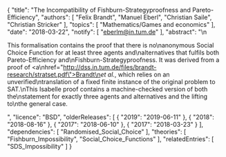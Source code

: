 {
    "title": "The Incompatibility of Fishburn-Strategyproofness and Pareto-Efficiency",
    "authors": [
        "Felix Brandt",
        "Manuel Eberl",
        "Christian Saile",
        "Christian Stricker"
    ],
    "topics": [
        "Mathematics/Games and economics"
    ],
    "date": "2018-03-22",
    "notify": [
        "eberlm@in.tum.de"
    ],
    "abstract": "\n<p>This formalisation contains the proof that there is no\nanonymous Social Choice Function for at least three agents and\nalternatives that fulfils both Pareto-Efficiency and\nFishburn-Strategyproofness. It was derived from a proof of <a\nhref=\"http://dss.in.tum.de/files/brandt-research/stratset.pdf\">Brandt\n<em>et al.</em></a>, which relies on an unverified\ntranslation of a fixed finite instance of the original problem to SAT.\nThis Isabelle proof contains a machine-checked version of both the\nstatement for exactly three agents and alternatives and the lifting to\nthe general case.</p>",
    "licence": "BSD",
    "olderReleases": [
        {
            "2019": "2019-06-11"
        },
        {
            "2018": "2018-08-16"
        },
        {
            "2017": "2018-06-10"
        },
        {
            "2017": "2018-03-23"
        }
    ],
    "dependencies": [
        "Randomised_Social_Choice"
    ],
    "theories": [
        "Fishburn_Impossibility",
        "Social_Choice_Functions"
    ],
    "relatedEntries": [
        "SDS_Impossibility"
    ]
}